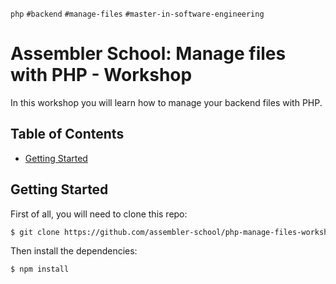 `php` `#backend` `#manage-files` `#master-in-software-engineering`

# Assembler School: Manage files with PHP - Workshop <!-- omit in toc -->

In this workshop you will learn how to manage your backend files with PHP.

## Table of Contents <!-- omit in toc -->

- [Getting Started](#getting-started)

## Getting Started

First of all, you will need to clone this repo:

```bash
$ git clone https://github.com/assembler-school/php-manage-files-workshop.git
```

Then install the dependencies:

```bash
$ npm install
```
